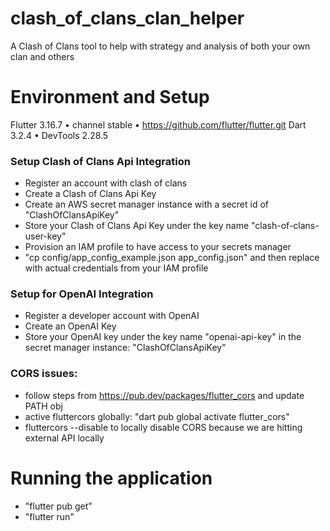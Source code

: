 # clash_of_clans_clan_helper

A Clash of Clans tool to help with strategy and analysis of both your own clan and others

# Environment and Setup
Flutter 3.16.7 • channel stable • https://github.com/flutter/flutter.git
Dart 3.2.4 • DevTools 2.28.5

### Setup Clash of Clans Api Integration
- Register an account with clash of clans
- Create a Clash of Clans Api Key
- Create an AWS secret manager instance with a secret id of "ClashOfClansApiKey"
- Store your Clash of Clans Api Key under the key name "clash-of-clans-user-key"
- Provision an IAM profile to have access to your secrets manager
- "cp config/app_config_example.json app_config.json" and then replace with actual credentials from your IAM profile

### Setup for OpenAI Integration
- Register a developer account with OpenAI
- Create an OpenAI Key
- Store your OpenAI key under the key name "openai-api-key" in the secret manager instance: "ClashOfClansApiKey"

### CORS issues:
- follow steps from https://pub.dev/packages/flutter_cors and update PATH obj
- active fluttercors globally: "dart pub global activate flutter_cors"
- fluttercors --disable to locally disable CORS because we are hitting external API locally

# Running the application
- "flutter pub get"
- "flutter run"
